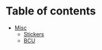 Table of contents
=================

<!--ts-->
* [Misc](https://github.com/meetox80/zstio/tree/main/misc/)
	* [Stickers](https://github.com/meetox80/zstio/tree/main/misc/stickers)
	* [BCU](https://github.com/meetox80/zstio/tree/main/misc/bcu)
<!--te-->